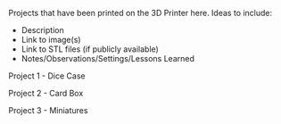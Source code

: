 Projects that have been printed on the 3D Printer here. Ideas to include:
- Description
- Link to image(s)
- Link to STL files (if publicly available)
- Notes/Observations/Settings/Lessons Learned

Project 1 - Dice Case

Project 2 - Card Box

Project 3 - Miniatures